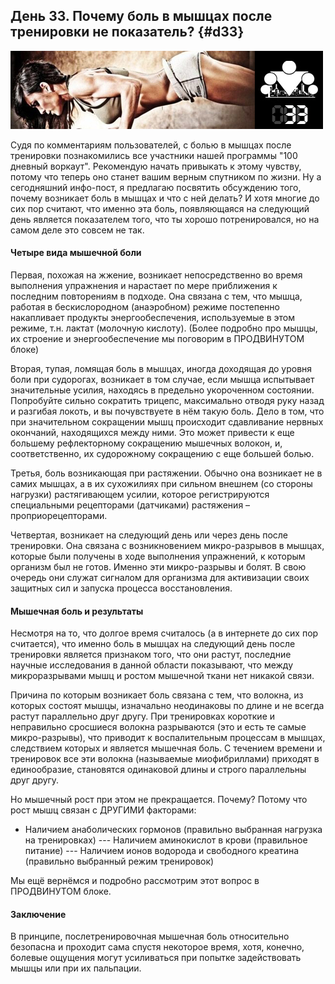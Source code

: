 ## День 33. Почему боль в мышцах после тренировки не показатель? {#d33}

![](src/img/33.jpg)

Судя по комментариям пользователей, с болью в мышцах после тренировки познакомились все участники нашей программы "100 дневный воркаут". Рекомендую начать привыкать к этому чувству, потому что теперь оно станет вашим верным спутником по жизни. Ну а сегодняшний инфо-пост, я предлагаю посвятить обсуждению того, почему возникает боль в мышцах и что с ней делать? И хотя многие до сих пор считают, что именно эта боль, появляющаяся на следующий день является показателем того, что ты хорошо потренировался, но на самом деле это совсем не так. 

#### Четыре вида мышечной боли

Первая, похожая на жжение, возникает непосредственно во время выполнения упражнения и нарастает по мере приближения к последним повторениям в подходе. Она связана с тем, что мышца, работая в бескислородном (анаэробном) режиме постепенно накапливает продукты энергообеспечения, используемые в этом режиме, т.н. лактат (молочную кислоту). (Более подробно про мышцы, их строение и энергообеспечение мы поговорим в ПРОДВИНУТОМ блоке) 

Вторая, тупая, ломящая боль в мышцах, иногда доходящая до уровня боли при судорогах, возникает в том случае, если мышца испытывает значительные усилия, находясь в предельно укороченном состоянии. Попробуйте сильно сократить трицепс, максимально отводя руку назад и разгибая локоть, и вы почувствуете в нём такую боль. Дело в том, что при значительном сокращении мышц происходит сдавливание нервных окончаний, находящихся между ними. Это может привести к еще большему рефлекторному сокращению мышечных волокон, и, соответственно, их судорожному сокращению с еще большей болью. 

Третья, боль возникающая при растяжении. Обычно она возникает не в самих мышцах, а в их сухожилиях при сильном внешнем (со стороны нагрузки) растягивающем усилии, которое регистрируются специальными рецепторами (датчиками) растяжения – проприорецепторами. 

Четвертая, возникает на следующий день или через день после тренировки. Она связана с возникновением микро-разрывов в мышцах, которые были получены в ходе выполнения упражнений, к которым организм был не готов. Именно эти микро-разрывы и болят. В свою очередь они служат сигналом для организма для активизации своих защитных сил и запуска процесса восстановления. 

#### Мышечная боль и результаты

Несмотря на то, что долгое время считалось (а в интернете до сих пор считается), что именно боль в мышцах на следующий день после тренировки является признаком того, что они растут, последние научные исследования в данной области показывают, что между микроразрывами мышц и ростом мышечной ткани нет никакой связи. 

Причина по которым возникает боль связана с тем, что волокна, из которых состоят мышцы, изначально неодинаковы по длине и не всегда растут параллельно друг другу. При тренировках короткие и неправильно сросшиеся волокна разрываются (это и есть те самые микро-разрывы), что приводит к воспалительным процессам в мышцах, следствием которых и является мышечная боль. С течением времени и тренировок все эти волокна (называемые миофибриллами) приходят в единообразие, становятся одинаковой длины и строго параллельны друг другу. 

Но мышечный рост при этом не прекращается. Почему? Потому что рост мышц связан с ДРУГИМИ факторами: 

- Наличием анаболических гормонов (правильно выбранная нагрузка на тренировках) --- Наличием аминокислот в крови (правильное питание) --- Наличием ионов водорода и свободного креатина (правильно выбранный режим тренировок) 

Мы ещё вернёмся и подробно рассмотрим этот вопрос в ПРОДВИНУТОМ блоке. 

#### Заключение

В принципе, послетренировочная мышечная боль относительно безопасна и проходит сама спустя некоторое время, хотя, конечно, болевые ощущения могут усиливаться при попытке задействовать мышцы или при их пальпации. 

